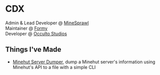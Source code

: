 # CDX

Admin & Lead Developer @ [MineSprawl](https://github.com/MineSprawl) <br>
Maintainer @ [Formy](https://github.com/MineSprawl/Formy) <br>
Developer @ [Occulto Studios](https://github.com/OccultoStudios) <br>

## Things I've Made

- [Minehut Server Dumper](https://github.com/CDX-1/MinehutServerDump), dump a Minehut server's information using Minehut's API to a file with a simple CLI

